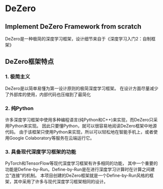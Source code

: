 # DeZero
Implement DeZero Framework from scratch
--- 
DeZero是一种极简的深度学习框架，设计细节来自于《深度学习入门2：自制框架》
## DeZero框架特点

### 1. 极简主义
DeZero是以简单易懂为第一设计原则的极简深度学习框架。
在设计方面尽量减少了外部库的使用，内部代码也压缩到了最简化

### 2. 纯Python
许多深度学习框架中使用多种编程语言(纯Python和C++)来实现，而DeZero只采用Python来实现。
因此只要懂Python，就可以很容易地阅读DeZero框架中地源代码。
由于该框架只使用Python来实现，所以可以轻松地在智能手机上，或者使用Google Colaboratory等服务在云端运行它。

### 3. 具备现代深度学习框架的功能
PyTorch和TensorFlow等现代深度学习框架有许多相同的功能，
其中一个重要的功能是Define-by-Run。Define-by-Run是在进行深度学习计算时在计算之间建立"连接"的机制。
本项目创建的DeZero框架就是一个Define-by-Run风格的框架，其中采用了许多与现代深度学习框架相同的设计。
